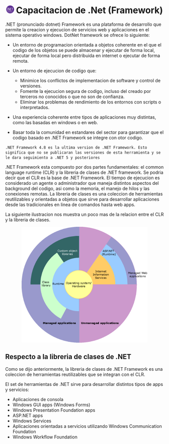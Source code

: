 <h1 align="center">
    <img src="images/dotnetframework.png" width="25px">
    Capacitacion de .Net (Framework)
</h1>

.NET (pronunciado dotnet) Framework es una plataforma de desarrollo que permite la creacion y ejecucion de servicios web y aplicaciones en el sistema operativo windows. DotNet framework se ofrece lo siguiente:

- Un entorno de programacion orientada a objetos coherente en el que el codigo de los objetos se puede almacenar y ejecutar de forma local, ejecutar de forma local pero distribuida en internet o ejecutar de forma remota.

- Un entorno de ejecucion de codigo que:
    - Minimice los conflictos de implementacion de software y control de versiones.
    - Fomente la ejecucion segura de codigo, incluso del creado por terceros no conocidos o que no son de confianza.
    - Eliminar los problemas de rendimiento de los entornos con scripts o interpretados.
- Una experiencia coherente entre tipos de aplicaciones muy distintas, como las basadas en windows o en web.
- Basar toda la comunidad en estandares del sector para garantizar que el codigo basado en .NET Framework se integre con otor codigo.

```bnf
.NET Framework 4.8 es la ultima version de .NET Framework. Esto significa que no se publicaran las versiones de esta herramienta y se le dara seguimiento a .NET 5 y posteriores
```

.NET Framework esta compuesto por dos partes fundamentales: el common language runtime (CLR) y la libreria de clases de .NET framework. Se podria decir que el CLR es la base de .NET Framework. El tiempo de ejecucion es considerado un agente o administrador que maneja distintos aspectos del background del codigo, asi como la memoria, el manejo de hilos y las conexiones remotas. La libreria de clases es una coleccion de herramientas reutilizables y orientadas a objetos que sirve para desarrollar aplicaciones desde las tradicionales en linea de comandos hasta web apps.

La siguiente ilustracion nos muestra un poco mas de la relacion entre el CLR y la libreria de clases.

<p align="center">
    <img src="images/clrclassrelation.gif" width="400px"/>
</p>

<h2>Respecto a la libreria de clases de .NET</h2>

Como se dijo anteriormente, la libreria de clases de .NET Framework es una coleccion de herramientas reutilizables que se integran con el CLR. 

El set de herramientas de .NET sirve para desarrollar distintos tipos de apps y servicios:

- Aplicaciones de consola
- Windows GUI apps (Windows Forms)
- Windows Presentation Foundation apps
- ASP.NET apps
- Windows Services
- Aplicaciones orientadas a servicios utilizando Windows Communication Foundation
- Windows Workflow Foundation

